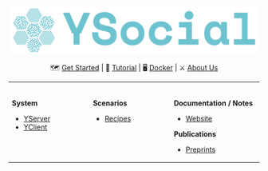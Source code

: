 ![img_1.png](Ysocial.png)

<div align="center">

🗺️ [Get Started](#) | 📔 [Tutorial](#) | 🖥️ [Docker](#) | ⚔️ [About Us](#)

 
<table><tbody><tr><td valign="top">
<img width="250" height="1" />
    
**System**

- [YServer](#)
- [YClient](#)
    
</td><td valign="top">
<img width="250" height="1" />
    
**Scenarios**

- [Recipes](#)
    
</td><td valign="top">
<img width="250" height="1" />
    
**Documentation / Notes**
    
- [Website](#)
    
**Publications**

- [Preprints](#)
    
</td></tr></tbody></table>
  
  </div>
